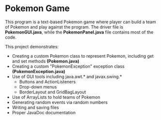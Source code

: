# Pokemon Game
This program is a text-based Pokemon game where player can build a team of Pokemon and play against the program.  The driver file is **PokemonGUI.java**, while the **PokemonPanel.java** file contains most of the code.

This project demonstrates:
- Creating a custom Pokemon class to represent Pokemon, including get and set methods **(Pokemon.java)**
- Creating a custom "PokemonException" exception class **(PokemonException.java)**
- Use of GUI tools including java.awt.* and javax.swing.*
  - Buttons and ActionListeners
  - Drop-down menus
  - BorderLayout and GridBagLayout
- Use of ArrayLists to hold teams of Pokemon
- Generating random events via random numbers
- Writing and saving files
- Proper JavaDoc documentation
